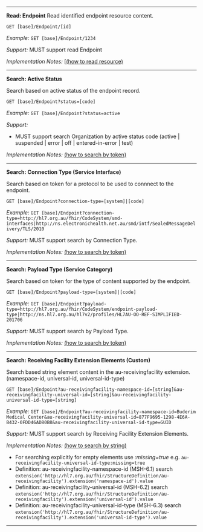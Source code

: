 -----------
**Read: Endpoint**
Read identified endpoint resource content.

`GET [base]/Endpoint/[id]`

*Example:* 
`GET [base]/Endpoint/1234`

*Support:* MUST support read Endpoint

*Implementation Notes:*  [[(how to read resource)]

-----------
**Search: Active Status**

Search based on active status of the endpoint record.

`GET [base]/Endpoint?status=[code]`

*Example:* `GET [base]/Endpoint?status=active`

*Support:*

* MUST support search Organization by active status code (active \| suspended \| error \| off \| entered-in-error \| test)

*Implementation Notes:* [(how to search by token)]

-----------

**Search: Connection Type (Service Interface)**

Search based on token for a protocol to be used to connnect to the endpoint.
 
`GET [base]/Endpoint?connection-type=[system]|[code]`

*Example:* `GET [base]/Endpoint?connection-type=http://hl7.org.au/fhir/CodeSystem/smd-interfaces|http://ns.electronichealth.net.au/smd/intf/SealedMessageDelivery/TLS/2010`

*Support:* MUST support search by Connection Type.

*Implementation Notes:* [(how to search by token)]

-----------
**Search: Payload Type (Service Category)**

Search based on token for the type of content supported by the endpoint.
 
`GET [base]/Endpoint?payload-type=[system]|[code]`

*Example:* `GET [base]/Endpoint?payload-type=http://hl7.org.au/fhir/CodeSystem/endpoint-payload-type|http://ns.hl7.org.au/hl7v2/profiles/HL7AU-OO-REF-SIMPLIFIED-201706`

*Support:* MUST support search by Payload Type.

*Implementation Notes:* [(how to search by token)]

-----------
**Search: Receiving Facility Extension Elements (Custom)**

Search based string element content in the au-receivingfacility extension. (namespace-id, universal-id, universal-id-type)
 
`GET [base]/Endpoint?au-receivingfacility-namespace-id=[string]&au-receivingfacility-universal-id=[string]&au-receivingfacility-universal-id-type=[string]`

*Example:* `GET [base]/Endpoint?au-receivingfacility-namespace-id=Buderim Medical Center&au-receivingfacility-universal-id=877F9695-1298-4E6A-B432-0FDD46AD80B8&au-receivingfacility-universal-id-type=GUID`

*Support:* MUST support search by Receiving Facility Extension Elements.

*Implementation Notes:* [(how to search by string)]

* For searching explicitly for empty elements use *:missing=true*  e.g. `au-receivingfacility-universal-id-type:missing=true`
* Definition: au-receivingfacility-namespace-id (MSH-6.1) search `extension('http://hl7.org.au/fhir/StructureDefinition/au-receivingfacility').extension('namespace-id').value`
* Definition: au-receivingfacility-universal-id (MSH-6.2) search `extension('http://hl7.org.au/fhir/StructureDefinition/au-receivingfacility').extension('universal-id').value`
* Definition: au-receivingfacility-universal-id-type (MSH-6.3) search `extension('http://hl7.org.au/fhir/StructureDefinition/au-receivingfacility').extension('universal-id-type').value`

-----------

 [(how to search by reference)]: http://hl7.org/fhir/search.html#reference
 [(how to search by token)]: http://hl7.org/fhir/search.html#token
 [(how to search by date)]: http://hl7.org/fhir/search.html#date
 [(how to search by string)]: http://hl7.org/fhir/search.html#string
 [(how to search by quantity)]: http://hl7.org/fhir/search.html#quantity
 [(how to read resource)]: http://hl7.org/fhir/http.html#read


